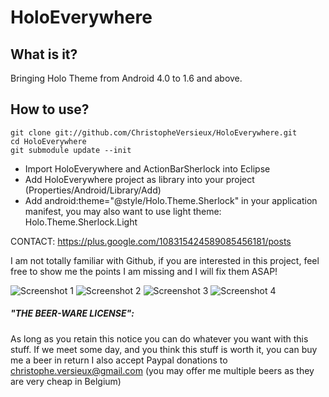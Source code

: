 # HoloEverywhere
## What is it?
Bringing Holo Theme from Android 4.0 to 1.6 and above.
## How to use?
```
git clone git://github.com/ChristopheVersieux/HoloEverywhere.git
cd HoloEverywhere
git submodule update --init
```
* Import HoloEverywhere and ActionBarSherlock into Eclipse
* Add HoloEverywhere project as library into your project (Properties/Android/Library/Add)
* Add android:theme="@style/Holo.Theme.Sherlock" in your application manifest, you may also want to use light theme: Holo.Theme.Sherlock.Light

CONTACT: https://plus.google.com/108315424589085456181/posts

I am not totally familiar with Github, if you are interested in this project, 
feel free to show me the points I am missing and I will fix them ASAP!

![Screenshot 1](https://raw.github.com/ChristopheVersieux/HoloEverywhere/master/screen1.png "Screenshot 1")
![Screenshot 2](https://raw.github.com/ChristopheVersieux/HoloEverywhere/master/screen2.png "Screenshot 2")
![Screenshot 3](https://raw.github.com/ChristopheVersieux/HoloEverywhere/master/screen3.png "Screenshot 3")
![Screenshot 4](https://raw.github.com/ChristopheVersieux/HoloEverywhere/master/screen4.png "Screenshot 4")


##### "THE BEER-WARE LICENSE":
As long as you retain this notice you can do whatever you want with this stuff. 
If we meet some day, and you think this stuff is worth it, you can buy me a beer in return 
I also accept Paypal donations to christophe.versieux@gmail.com 
(you may offer me multiple beers as they are very cheap in Belgium)
